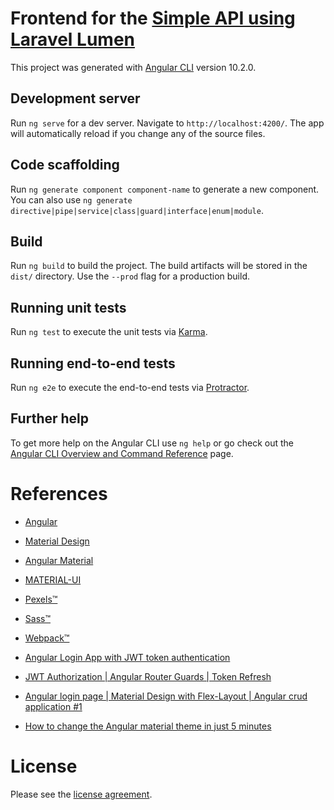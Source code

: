 # Frontend for the [Simple API using Laravel Lumen](https://github.com/julianomacielferreira/laravel-api-backend)

This project was generated with [Angular CLI](https://github.com/angular/angular-cli) version 10.2.0.

## Development server

Run `ng serve` for a dev server. Navigate to `http://localhost:4200/`. The app will automatically reload if you change any of the source files.

## Code scaffolding

Run `ng generate component component-name` to generate a new component. You can also use `ng generate directive|pipe|service|class|guard|interface|enum|module`.

## Build

Run `ng build` to build the project. The build artifacts will be stored in the `dist/` directory. Use the `--prod` flag for a production build.

## Running unit tests

Run `ng test` to execute the unit tests via [Karma](https://karma-runner.github.io).

## Running end-to-end tests

Run `ng e2e` to execute the end-to-end tests via [Protractor](http://www.protractortest.org/).

## Further help

To get more help on the Angular CLI use `ng help` or go check out the [Angular CLI Overview and Command Reference](https://angular.io/cli) page.

# References

- [Angular](https://angular.io/)

- [Material Design](https://material.io/)

- [Angular Material](https://material.angular.io/)

- [MATERIAL-UI](https://material-ui.com/customization/color/)

- [Pexels&trade;](https://www.pexels.com/)

- [Sass&trade;](https://sass-lang.com/)

- [Webpack&trade;](https://webpack.js.org/)

- [Angular Login App with JWT token authentication](https://www.youtube.com/watch?v=BZ_91HKzNDM)

- [JWT Authorization | Angular Router Guards | Token Refresh](https://www.youtube.com/watch?v=F1GUjHPpCLA)

- [Angular login page | Material Design with Flex-Layout | Angular crud application #1](https://www.youtube.com/watch?v=f3shwARuhEM)

- [How to change the Angular material theme in just 5 minutes](https://www.youtube.com/watch?v=NugqJxFYmDM)

# License

Please see the [license agreement](https://github.com/julianomacielferreira/laravel-api-frontend/blob/master/LICENSE).